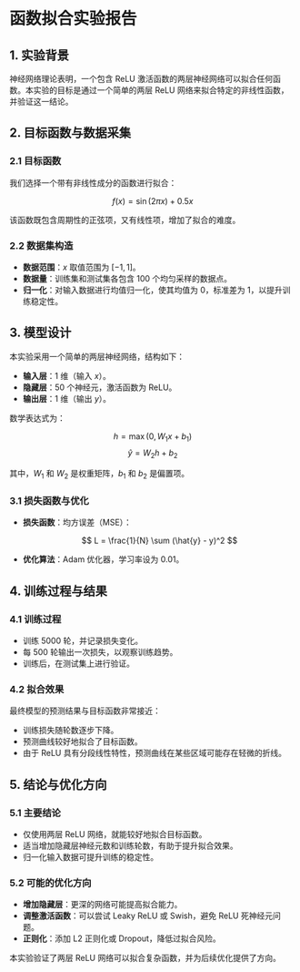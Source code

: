 # 函数拟合实验报告

## 1. 实验背景

神经网络理论表明，一个包含 ReLU 激活函数的两层神经网络可以拟合任何函数。本实验的目标是通过一个简单的两层 ReLU 网络来拟合特定的非线性函数，并验证这一结论。

## 2. 目标函数与数据采集

### 2.1 目标函数

我们选择一个带有非线性成分的函数进行拟合：

$$ f(x) = \sin(2\pi x) + 0.5x $$

该函数既包含周期性的正弦项，又有线性项，增加了拟合的难度。

### 2.2 数据集构造

- **数据范围**：$x$ 取值范围为 $[-1,1]$。
- **数据量**：训练集和测试集各包含 100 个均匀采样的数据点。
- **归一化**：对输入数据进行均值归一化，使其均值为 0，标准差为 1，以提升训练稳定性。

## 3. 模型设计

本实验采用一个简单的两层神经网络，结构如下：

- **输入层**：1 维（输入 $x$）。
- **隐藏层**：50 个神经元，激活函数为 ReLU。
- **输出层**：1 维（输出 $y$）。

数学表达式为：

$$ h = \max(0, W_1 x + b_1) $$
$$ \hat{y} = W_2 h + b_2 $$

其中，$W_1$ 和 $W_2$ 是权重矩阵，$b_1$ 和 $b_2$ 是偏置项。

### 3.1 损失函数与优化

- **损失函数**：均方误差（MSE）：
  
  $$ L = \frac{1}{N} \sum (\hat{y} - y)^2 $$

- **优化算法**：Adam 优化器，学习率设为 0.01。

## 4. 训练过程与结果

### 4.1 训练过程

- 训练 5000 轮，并记录损失变化。
- 每 500 轮输出一次损失，以观察训练趋势。
- 训练后，在测试集上进行验证。

### 4.2 拟合效果

最终模型的预测结果与目标函数非常接近：

- 训练损失随轮数逐步下降。
- 预测曲线较好地拟合了目标函数。
- 由于 ReLU 具有分段线性特性，预测曲线在某些区域可能存在轻微的折线。

## 5. 结论与优化方向

### 5.1 主要结论

- 仅使用两层 ReLU 网络，就能较好地拟合目标函数。
- 适当增加隐藏层神经元数和训练轮数，有助于提升拟合效果。
- 归一化输入数据可提升训练的稳定性。

### 5.2 可能的优化方向

- **增加隐藏层**：更深的网络可能提高拟合能力。
- **调整激活函数**：可以尝试 Leaky ReLU 或 Swish，避免 ReLU 死神经元问题。
- **正则化**：添加 L2 正则化或 Dropout，降低过拟合风险。

本实验验证了两层 ReLU 网络可以拟合复杂函数，并为后续优化提供了方向。

